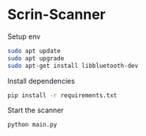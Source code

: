 # Scrin-Scanner

Setup env

```bash
sudo apt update
sudo apt upgrade
sudo apt-get install libbluetooth-dev
```

Install dependencies

```bash
pip install -r requirements.txt
```

Start the scanner

```bash
python main.py
```
